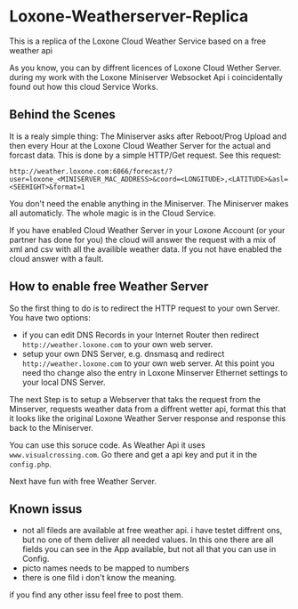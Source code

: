 # Loxone-Weatherserver-Replica
This is a replica of the Loxone Cloud Weather Service based on a free weather api

As you know, you can by diffrent licences of Loxone Cloud Wether Server.
during my work with the Loxone Miniserver Websocket Api i coincidentally found out how this cloud Service Works.

## Behind the Scenes
It is a realy simple thing:
The Miniserver asks after Reboot/Prog Upload and then every Hour at the Loxone Cloud Weather Server for the actual and forcast data.
This is done by a simple HTTP/Get request.
See this request:

```code
http://weather.loxone.com:6066/forecast/?user=loxone_<MINISERVER_MAC_ADDRESS>&coord=<LONGITUDE>,<LATITUDE>&asl=<SEEHIGHT>&format=1
```

You don't need the enable anything in the Miniserver. The Miniserver makes all automaticly. The whole magic is in the Cloud Service.

If you have enabled Cloud Weather Server in your Loxone Account (or your partner has done for you) the cloud will answer the request with a mix of xml and csv with all the availible weather data. If you not have enabled the cloud answer with a fault.

## How to enable free Weather Server
So the first thing to do is to redirect the HTTP request to your own Server.
You have two options:

- if you can edit DNS Records in your Internet Router then redirect ``http://weather.loxone.com`` to your own web server.
- setup your own DNS Server, e.g. dnsmasq and redirect ``http://weather.loxone.com`` to your own web server. At this point you need tho change also the entry in Loxone Minserver Ethernet settings to your local DNS Server.

The next Step is to setup a Webserver that taks the request from the Minserver, requests weather data from a diffrent wetter api, format this that it looks like the original Loxone Weather Server response and response this back to the Miniserver.

You can use this soruce code. As Weather Api it uses ``www.visualcrossing.com``. Go there and get a api key and put it in the ``config.php``.

Next have fun with free Weather Server.


## Known issus
- not all fileds are available at free weather api. i have testet diffrent ons, but no one of them deliver all needed values. In this one there are all fields you can see in the App available, but not all that you can use in Config.
- picto names needs to be mapped to numbers
- there is one fild i don't know the meaning.

if you find any other issu feel free to post them.


